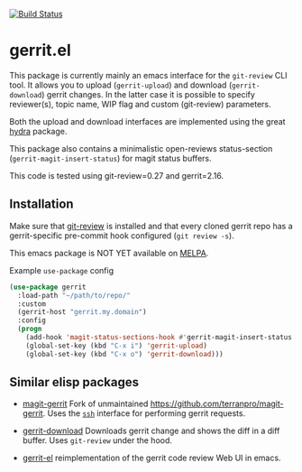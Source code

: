 [![Build
Status](https://travis-ci.org/thisch/gerrit.el.svg?branch=master)](https://travis-ci.org/thisch/gerrit.el)

gerrit.el
=========

This package is currently mainly an emacs interface for the `git-review` CLI
tool. It allows you to upload (`gerrit-upload`) and download
(`gerrit-download`) gerrit changes. In the latter case it is possible to
specify reviewer(s), topic name, WIP flag and custom (git-review)
parameters.

Both the upload and download interfaces are implemented using the great
[hydra](https://github.com/abo-abo/hydra) package.

This package also contains a minimalistic open-reviews status-section
(`gerrit-magit-insert-status`) for magit status buffers.

This code is tested using git-review=0.27 and gerrit=2.16.

## Installation

Make sure that [git-review](https://opendev.org/opendev/git-review) is
installed and that every cloned gerrit repo has a gerrit-specific pre-commit
hook configured (`git review -s`).

This emacs package is NOT YET available on
[MELPA](http://melpa.org/#/gerrit).

Example `use-package` config

``` el
(use-package gerrit
  :load-path "~/path/to/repo/"
  :custom
  (gerrit-host "gerrit.my.domain")
  :config
  (progn
    (add-hook 'magit-status-sections-hook #'gerrit-magit-insert-status t)
    (global-set-key (kbd "C-x i") 'gerrit-upload)
    (global-set-key (kbd "C-x o") 'gerrit-download)))
```

## Similar elisp packages

* [magit-gerrit](https://github.com/darcylee/magit-gerrit) Fork of
unmaintained https://github.com/terranpro/magit-gerrit. Uses the
[`ssh`](https://gerrit-review.googlesource.com/Documentation/cmd-index.html)
interface for performing gerrit requests.

* [gerrit-download](https://github.com/chmouel/gerrit-download.el) Downloads
  gerrit change and shows the diff in a diff buffer. Uses `git-review` under
  the hood.

* [gerrit-el](https://github.com/iartarisi/gerrit-el) reimplementation of
  the gerrit code review Web UI in emacs.